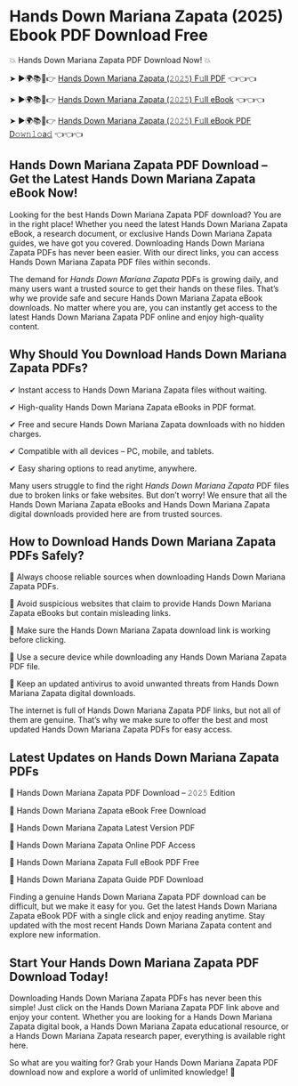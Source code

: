 # Hands Down Mariana Zapata (2025) Ebook PDF Download Free

💥 Hands Down Mariana Zapata PDF Download Now! 💥

➤ ►🌍📚📱👉 [Hands Down Mariana Zapata (𝟸𝟶𝟸𝟻) F𝚞ll PDF](https://getpdf.xyz/hands-down-mariana-zapata) 👈👈👈


➤ ►🌍📚📱👉 [Hands Down Mariana Zapata (𝟸𝟶𝟸𝟻) F𝚞ll eBook](https://getpdf.xyz/hands-down-mariana-zapata) 👈👈👈


➤ ►🌍📚📱👉 [Hands Down Mariana Zapata (𝟸𝟶𝟸𝟻) F𝚞ll eBook PDF D𝚘𝚠𝚗𝚕𝚘a𝚍](https://getpdf.xyz/hands-down-mariana-zapata) 👈👈👈


## Hands Down Mariana Zapata PDF Download – Get the Latest Hands Down Mariana Zapata eBook Now!

Looking for the best Hands Down Mariana Zapata PDF download? You are in the right place! Whether you need the latest Hands Down Mariana Zapata eBook, a research document, or exclusive Hands Down Mariana Zapata guides, we have got you covered. Downloading Hands Down Mariana Zapata PDFs has never been easier. With our direct links, you can access Hands Down Mariana Zapata PDF files within seconds.

The demand for *Hands Down Mariana Zapata* PDFs is growing daily, and many users want a trusted source to get their hands on these files. That’s why we provide safe and secure Hands Down Mariana Zapata eBook downloads. No matter where you are, you can instantly get access to the latest Hands Down Mariana Zapata PDF online and enjoy high-quality content.

## Why Should You Download Hands Down Mariana Zapata PDFs?

✔ Instant access to Hands Down Mariana Zapata files without waiting.

✔ High-quality Hands Down Mariana Zapata eBooks in PDF format.

✔ Free and secure Hands Down Mariana Zapata downloads with no hidden charges.

✔ Compatible with all devices – PC, mobile, and tablets.

✔ Easy sharing options to read anytime, anywhere.

Many users struggle to find the right *Hands Down Mariana Zapata* PDF files due to broken links or fake websites. But don’t worry! We ensure that all the Hands Down Mariana Zapata eBooks and Hands Down Mariana Zapata digital downloads provided here are from trusted sources.

## How to Download Hands Down Mariana Zapata PDFs Safely?

📌 Always choose reliable sources when downloading Hands Down Mariana Zapata PDFs.

📌 Avoid suspicious websites that claim to provide Hands Down Mariana Zapata eBooks but contain misleading links.

📌 Make sure the Hands Down Mariana Zapata download link is working before clicking.

📌 Use a secure device while downloading any Hands Down Mariana Zapata PDF file.

📌 Keep an updated antivirus to avoid unwanted threats from Hands Down Mariana Zapata digital downloads.

The internet is full of Hands Down Mariana Zapata PDF links, but not all of them are genuine. That’s why we make sure to offer the best and most updated Hands Down Mariana Zapata PDFs for easy access.

## Latest Updates on Hands Down Mariana Zapata PDFs

🔹 Hands Down Mariana Zapata PDF Download – 𝟸𝟶𝟸𝟻 Edition

🔹 Hands Down Mariana Zapata eBook Free Download

🔹 Hands Down Mariana Zapata Latest Version PDF

🔹 Hands Down Mariana Zapata Online PDF Access

🔹 Hands Down Mariana Zapata Full eBook PDF Free

🔹 Hands Down Mariana Zapata Guide PDF Download

Finding a genuine Hands Down Mariana Zapata PDF download can be difficult, but we make it easy for you. Get the latest Hands Down Mariana Zapata eBook PDF with a single click and enjoy reading anytime. Stay updated with the most recent Hands Down Mariana Zapata content and explore new information.

## Start Your Hands Down Mariana Zapata PDF Download Today!

Downloading Hands Down Mariana Zapata PDFs has never been this simple! Just click on the Hands Down Mariana Zapata PDF link above and enjoy your content. Whether you are looking for a Hands Down Mariana Zapata digital book, a Hands Down Mariana Zapata educational resource, or a Hands Down Mariana Zapata research paper, everything is available right here.

So what are you waiting for? Grab your Hands Down Mariana Zapata PDF download now and explore a world of unlimited knowledge! 🚀